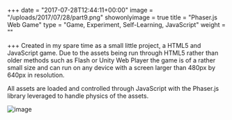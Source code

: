 +++
date = "2017-07-28T12:44:11+00:00"
image = "/uploads/2017/07/28/part9.png"
showonlyimage = true
title = "Phaser.js Web Game"
type = "Game, Experiment, Self-Learning, JavaScript"
weight = ""

+++
Created in my spare time as a small little project, a HTML5 and JavaScript game. Due to the assets being run through HTML5 rather than older methods such as Flash or Unity Web Player the game is of a rather small size and can run on any device with a screen larger than 480px by 640px in resolution.

All assets are loaded and controlled through JavaScript with the Phaser.js library leveraged to handle physics of the assets.

<!--read more-->

![image](https://user-images.githubusercontent.com/5931248/28716213-d165e14c-7393-11e7-817d-4106cd7979ff.png)